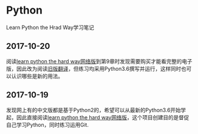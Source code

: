 # Python
Learn Python the Hrad Way学习笔记

## 2017-10-20
阅读[learn python the hard way网络版](https://learnpythonthehardway.org/python3/)到第9章时发现需要购买才能看完整的电子版，因此改为阅读[旧版翻译](https://www.gitbook.com/book/wizardforcel/lpthw/details)，但练习均采用Python3.6撰写并运行，这样同时也可以认识哪些是新的用法。

## 2017-10-19
发现网上有的中文版都是基于Python2的，希望可以从最新的Python3.6开始学起，因此直接阅读[learn python the hard way网络版](https://learnpythonthehardway.org/python3/)，这个项目创建目的是督促自己学习Python，同时练习运用Git.
